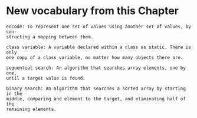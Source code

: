 # New vocabulary from this Chapter 


    encode: To represent one set of values using another set of values, by con-
    structing a mapping between them.
    
    class variable: A variable declared within a class as static. There is only
    one copy of a class variable, no matter how many objects there are.
    
    sequential search: An algorithm that searches array elements, one by one,
    until a target value is found.
    
    binary search: An algorithm that searches a sorted array by starting in the
    middle, comparing and element to the target, and eliminating half of the
    remaining elements.
